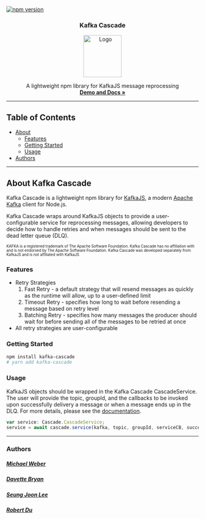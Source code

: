 [![npm version](https://img.shields.io/npm/v/kafka-cascade?color=%2344cc11&label=stable)](https://www.npmjs.com/package/kafka-cascade)

<p align="center">

  <h3 align="center">Kafka Cascade</h3>

  <div align="center">
  <a href="https://kafka-cascade.io">
      <img src="./demo/assets/favIconLarger.png" alt="Logo" width="100" height="110">
  </a>
  </div>

  <p align="center">
    A lightweight npm library for KafkaJS message reprocessing
  <br />
  <a href="https://kafka-cascade.io"><strong>Demo and Docs »</strong></a>
  </p>
</p>

---

## Table of Contents

- [About](#about)
  - [Features](#features)
  - [Getting Started](#getting-started)
  - [Usage](#usage)
- [Authors](#authors)

---    

## <a name="about"></a> About Kafka Cascade

Kafka Cascade is a lightweight npm library for [KafkaJS](https://kafka.js.org/), a modern [Apache Kafka](https://kafka.apache.org/) client for Node.js.

Kafka Cascade wraps around KafkaJS objects to provide a user-configurable service for reprocessing messages, allowing developers to decide how to handle retries and when messages should be sent to the dead letter queue (DLQ).

<small><small>KAFKA is a registered trademark of The Apache Software Foundation. Kafka Cascade has no affiliation with and is not endorsed by The Apache Software Foundation. Kafka Cascade was developed separately from KafkaJS and is not affiliated with KafkaJS</small></small>


### <a name="features"></a> Features

* Retry Strategies
  1. Fast Retry - a default strategy that will resend messages as quickly as the runtime will allow, up to a user-defined limit
  2. Timeout Retry - specifies how long to wait before resending a message based on retry level
  3. Batching Retry - specifies how many messages the producer should wait for before sending all of the messages to be retried at once
* All retry strategies are user-configurable


### <a name="getting-started"></a> Getting Started

```sh
npm install kafka-cascade
# yarn add kafka-cascade
```


### <a name="usage"></a> Usage

KafkaJS objects should be wrapped in the Kafka Cascade CascadeService. The user will provide the topic, groupId, and the callbacks to be invoked upon successfully delivery a message or when a message ends up in the DLQ. For more details, please see the [documentation](https://kafka-cascade.io/doc).

```javascript
var service: Cascade.CascadeService;
service = await cascade.service(kafka, topic, groupId, serviceCB, successCB, dlqCB)
```
---

### <a name="authors"></a> Authors

##### [Michael Weber](https://github.com/michaelweberjr)
##### [Davette Bryan](https://github.com/Davette-Bryan)
##### [Seung Joon Lee](https://github.com/GnuesJ)
##### [Robert Du](https://github.com/robertcdu)